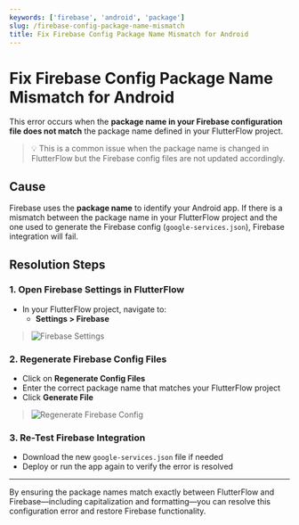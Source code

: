 ```yaml
---
keywords: ['firebase', 'android', 'package']
slug: /firebase-config-package-name-mismatch
title: Fix Firebase Config Package Name Mismatch for Android
---
```


# Fix Firebase Config Package Name Mismatch for Android

This error occurs when the **package name in your Firebase configuration file does not match** the package name defined in your FlutterFlow project.

> 💡 This is a common issue when the package name is changed in FlutterFlow but the Firebase config files are not updated accordingly.

## Cause

Firebase uses the **package name** to identify your Android app. If there is a mismatch between the package name in your FlutterFlow project and the one used to generate the Firebase config (`google-services.json`), Firebase integration will fail.

## Resolution Steps

### 1. Open Firebase Settings in FlutterFlow

- In your FlutterFlow project, navigate to:
  - **Settings > Firebase**

> ![Firebase Settings](../assets/20250430121404176944.png)

### 2. Regenerate Firebase Config Files

- Click on **Regenerate Config Files**
- Enter the correct package name that matches your FlutterFlow project
- Click **Generate File**

> ![Regenerate Firebase Config](../assets/20250430121404592193.png)

### 3. Re-Test Firebase Integration

- Download the new `google-services.json` file if needed
- Deploy or run the app again to verify the error is resolved

---

By ensuring the package names match exactly between FlutterFlow and Firebase—including capitalization and formatting—you can resolve this configuration error and restore Firebase functionality.
